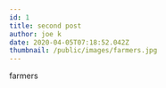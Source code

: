 ```yaml
---
id: 1
title: second post
author: joe k
date: 2020-04-05T07:18:52.042Z
thumbnail: /public/images/farmers.jpg
---
```

farmers

